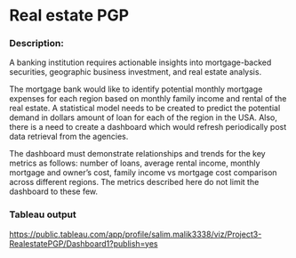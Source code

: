 
# Real estate PGP


### Description:

A banking institution requires actionable insights into mortgage-backed securities, geographic business investment, and real estate analysis. 

The mortgage bank would like to identify potential monthly mortgage expenses for each region based on monthly family income and rental of the real estate.
A statistical model needs to be created to predict the potential demand in dollars amount of loan for each of the region in the USA. Also, there is a need to create a dashboard which would refresh periodically post data retrieval from the agencies.

The dashboard must demonstrate relationships and trends for the key metrics as follows: number of loans, average rental income, monthly mortgage and owner’s cost, family income vs mortgage cost comparison across different regions. The metrics described here do not limit the dashboard to these few.

### Tableau output
https://public.tableau.com/app/profile/salim.malik3338/viz/Project3-RealestatePGP/Dashboard1?publish=yes
